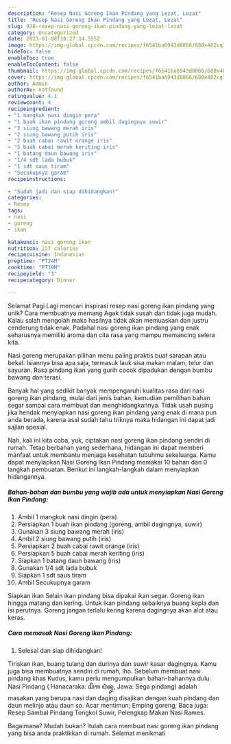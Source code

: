 ```yaml
---
description: "Resep Nasi Goreng Ikan Pindang yang Lezat, Lezat"
title: "Resep Nasi Goreng Ikan Pindang yang Lezat, Lezat"
slug: 938-resep-nasi-goreng-ikan-pindang-yang-lezat-lezat
category: Uncategorized
date: 2023-01-08T18:27:14.555Z
image: https://img-global.cpcdn.com/recipes/f6541ba6943d8866/680x482cq70/nasi-goreng-ikan-pindang-foto-resep-utama.jpg
hideToc: false
enableToc: true
enableTocContent: false
thumbnail: https://img-global.cpcdn.com/recipes/f6541ba6943d8866/680x482cq70/nasi-goreng-ikan-pindang-foto-resep-utama.jpg
cover: https://img-global.cpcdn.com/recipes/f6541ba6943d8866/680x482cq70/nasi-goreng-ikan-pindang-foto-resep-utama.jpg
author: Admin
authorAv: notfound
ratingvalue: 4.1
reviewcount: 4
recipeingredient:
- "1 mangkuk nasi dingin pera"
- "1 buah ikan pindang goreng ambil dagingnya suwir"
- "3 siung bawang merah iris"
- "2 siung bawang putih iris"
- "2 buah cabai rawit orange iris"
- "5 buah cabai merah keriting iris"
- "1 batang daun bawang iris"
- "1/4 sdt lada bubuk"
- "1 sdt saus tiram"
- "Secukupnya garam"
recipeinstructions:

- "Sudah jadi dan siap dihidangkan!"
categories:
- Resep
tags:
- nasi
- goreng
- ikan

katakunci: nasi goreng ikan 
nutrition: 227 calories
recipecuisine: Indonesian
preptime: "PT34M"
cooktime: "PT39M"
recipeyield: "3"
recipecategory: Dinner

---
```



Selamat Pagi Lagi mencari inspirasi resep nasi goreng ikan pindang yang unik? Cara membuatnya memang Agak tidak susah dan tidak juga mudah. Kalau salah mengolah maka hasilnya tidak akan memuaskan dan justru cenderung tidak enak. Padahal nasi goreng ikan pindang yang enak seharusnya memiliki aroma dan cita rasa yang mampu memancing selera kita.


Nasi goreng merupakan pilihan menu paling praktis buat sarapan atau bekal. Isiannya bisa apa saja, termasuk lauk sisa makan malam, telur dan sayuran. Rasa pindang ikan yang gurih cocok dipadukan dengan bumbu bawang dan terasi.

Banyak hal yang sedikit banyak mempengaruhi kualitas rasa dari nasi goreng ikan pindang, mulai dari jenis bahan, kemudian pemilihan bahan segar sampai cara membuat dan menghidangkannya. Tidak usah pusing jika hendak menyiapkan nasi goreng ikan pindang yang enak di mana pun anda berada, karena asal sudah tahu triknya maka hidangan ini dapat jadi sajian spesial.


Nah, kali ini kita coba, yuk, ciptakan nasi goreng ikan pindang sendiri di rumah. Tetap berbahan yang sederhana, hidangan ini dapat memberi manfaat untuk membantu menjaga kesehatan tubuhmu sekeluarga. Kamu dapat menyiapkan Nasi Goreng Ikan Pindang memakai 10 bahan dan 0 langkah pembuatan. Berikut ini langkah-langkah dalam menyiapkan hidangannya.

<!--inarticleads1-->

##### Bahan-bahan dan bumbu yang wajib ada untuk menyiapkan Nasi Goreng Ikan Pindang:

1. Ambil 1 mangkuk nasi dingin (pera)
1. Persiapkan 1 buah ikan pindang (goreng, ambil dagingnya, suwir)
1. Gunakan 3 siung bawang merah (iris)
1. Ambil 2 siung bawang putih (iris)
1. Persiapkan 2 buah cabai rawit orange (iris)
1. Persiapkan 5 buah cabai merah keriting (iris)
1. Siapkan 1 batang daun bawang (iris)
1. Gunakan 1/4 sdt lada bubuk
1. Siapkan 1 sdt saus tiram
1. Ambil Secukupnya garam


Siapkan ikan Selain ikan pindang bisa dipakai ikan segar. Goreng ikan hingga matang dan kering. Untuk ikan pindang sebaiknya buang kepla dan isi perutnya. Goreng jangan terlalu kering karena dagingnya akan alot atau keras. 

<!--inarticleads2-->

##### Cara memasak Nasi Goreng Ikan Pindang:


1. Selesai dan siap dihidangkan!

Tiriskan ikan, buang tulang dan durinya dan suwir kasar dagingnya. Kamu juga bisa membuatnya sendiri di rumah, lho. Sebelum membuat nasi pindang khas Kudus, kamu perlu mengumpulkan bahan-bahannya dulu. Nasi Pindang ( Hanacaraka: ꦱꦼꦒ ꦥꦶꦤ꧀ꦢꦁ, Jawa: Sega pindang) adalah masakan yang berupa nasi dan daging disajikan dengan kuah pindang dan daun melinjo atau daun so. Acar mentimun; Emping goreng; Baca juga: Resep Sambal Pindang Tongkol Suwir, Pelengkap Makan Nasi Rames. 

Bagaimana? Mudah bukan? Itulah cara membuat nasi goreng ikan pindang yang bisa anda praktikkan di rumah. Selamat menikmati

